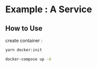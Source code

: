 # Example : A Service

## How to Use
create container :
```bash
yarn docker:init

docker-compose up -d
```
